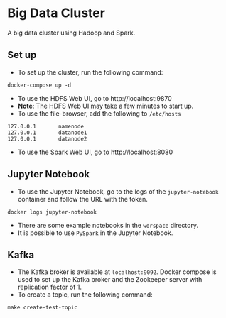 # Big Data Cluster

A big data cluster using Hadoop and Spark.

## Set up

- To set up the cluster, run the following command:
```shell
docker-compose up -d
```

- To use the HDFS Web UI, go to http://localhost:9870
- **Note**: The HDFS Web UI may take a few minutes to start up.
- To use the file-browser, add the following to `/etc/hosts`
```shell
127.0.0.1       namenode
127.0.0.1       datanode1
127.0.0.1       datanode2
```
- To use the Spark Web UI, go to http://localhost:8080

## Jupyter Notebook

- To use the Jupyter Notebook, go to the logs of the `jupyter-notebook` container and follow the URL with the token.
```shell
docker logs jupyter-notebook
```
- There are some example notebooks in the `worspace` directory.
- It is possible to use `PySpark` in the Jupyter Notebook.

## Kafka

- The Kafka broker is available at `localhost:9092`. Docker compose is used to set up the Kafka broker
and the Zookeeper server with replication factor of 1.
- To create a topic, run the following command:
```shell
make create-test-topic
```